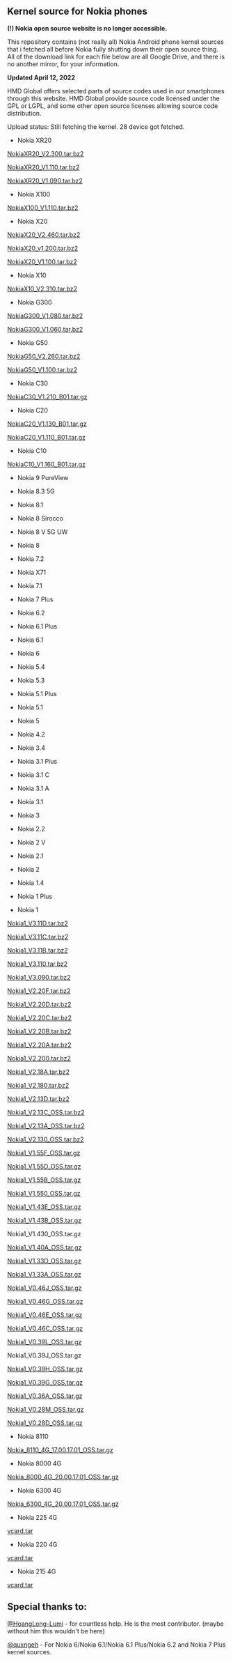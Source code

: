 ## Kernel source for Nokia phones

**(!) Nokia open source website is no longer accessible.**

This repository contains (not really all) Nokia Android phone kernel sources that i fetched all before Nokia fully
shutting down their open source thing. All of the download link for each file below are all Google Drive, and there is
no another mirror, for your information.

**Updated April 12, 2022**

HMD Global offers selected parts of source codes used in our smartphones through this website. 
HMD Global provide source code licensed under the GPL or LGPL, and some other open source licenses allowing 
source code distribution.

Upload status: Still fetching the kernel. 28 device got fetched.

* Nokia XR20

[NokiaXR20_V2.300.tar.bz2](https://drive.google.com/file/d/1NRKlw0qhbyEk3aVn7eJ45S9Filk7nmuj/view?usp=sharing)

[NokiaXR20_V1.110.tar.bz2](https://drive.google.com/file/d/1tWX1ToESAXNK7BwKUXi-UKEzSJ5xYzeH/view?usp=sharing)

[NokiaXR20_V1.090.tar.bz2](https://drive.google.com/file/d/1cPibhl2yO2sdoWzwqETcvz9_dmcqtiGB/view?usp=sharing)

* Nokia X100

[NokiaX100_V1.110.tar.bz2](https://drive.google.com/file/d/11WRuQjK8vC8IDLKmkC0f0f9A_1y4ZUym/view?usp=sharing)

* Nokia X20

[NokiaX20_V2.460.tar.bz2](https://drive.google.com/file/d/1DsQf2IxA_bwsk601wJlUd3btyblH3j9_/view?usp=sharing)

[NokiaX20_v1.200.tar.bz2](https://drive.google.com/file/d/1TDydoxu2k36MCjPHrb2BejYbcLiWEy1U/view?usp=sharing)

[NokiaX20_V1.100.tar.bz2](https://drive.google.com/file/d/140buTeEul7MkVoU6w8RzWpsfWDL7Rk3Z/view?usp=sharing)

* Nokia X10

[NokiaX10_V2.310.tar.bz2](https://drive.google.com/file/d/1ITk9MRKln2cYGOPWClxw68m5uWKQ3Rmu/view?usp=sharing)

* Nokia G300

[NokiaG300_V1.080.tar.bz2](https://drive.google.com/file/d/1gIoO2LpQquYpaCaSAIQq4qbTN4M9TnTO/view?usp=sharing)

[NokiaG300_V1.060.tar.bz2](https://drive.google.com/file/d/1qyYlufzqYLnLm1eTaOO6Nzdnjy4ngNAS/view?usp=sharing)

* Nokia G50

[NokiaG50_V2.260.tar.bz2](https://drive.google.com/file/d/1pZ9zGfPKwLktcxK-HIJsydl43LlFOjh7/view?usp=sharing)

[NokiaG50_V1.100.tar.bz2](https://drive.google.com/file/d/15ECJ9yKS1zOvYVgaO_M3o_c3I5Nj5fZA/view?usp=sharing)

* Nokia C30

[NokiaC30_V1.210_B01.tar.gz](https://drive.google.com/file/d/1fN5nZ6zSRjxcNBYRPw1efbR4HmQFZiYi/view?usp=sharing)

* Nokia C20

[NokiaC20_V1.130_B01.tar.gz](https://drive.google.com/file/d/1JGopyFAHo7XYYDDYQJ1UGZC01IcIU1Bq/view?usp=sharing)

[NokiaC20_V1.110_B01.tar.gz](https://drive.google.com/file/d/14hIz6dLdoiCyz0Mk1cd3_jjiR2IdcFPR/view?usp=sharing)

* Nokia C10

[NokiaC10_V1.160_B01.tar.gz](https://drive.google.com/file/d/1b2qbWjwMYocLRYxbakE8LvxOufAn3-Si/view?usp=sharing)

* Nokia 9 PureView

* Nokia 8.3 5G

* Nokia 8.1

* Nokia 8 Sirocco

* Nokia 8 V 5G UW

* Nokia 8

* Nokia 7.2

* Nokia X71

* Nokia 7.1

* Nokia 7 Plus

* Nokia 6.2

* Nokia 6.1 Plus

* Nokia 6.1

* Nokia 6

* Nokia 5.4

* Nokia 5.3

* Nokia 5.1 Plus

* Nokia 5.1

* Nokia 5

* Nokia 4.2

* Nokia 3.4

* Nokia 3.1 Plus

* Nokia 3.1 C

* Nokia 3.1 A

* Nokia 3.1

* Nokia 3

* Nokia 2.2

* Nokia 2 V

* Nokia 2.1

* Nokia 2

* Nokia 1.4

* Nokia 1 Plus

* Nokia 1

[Nokia1_V3.11D.tar.bz2](https://drive.google.com/file/d/1MNbVORfl_OerX2v5ZHRlGJ6nWAq8ybC2/view?usp=sharing)

[Nokia1_V3.11C.tar.bz2](https://drive.google.com/file/d/1QzsZu13TAM0nEU2TsNSr5d3pyVrBH2oD/view?usp=sharing)

[Nokia1_V3.11B.tar.bz2](https://drive.google.com/file/d/1Jk0bYwjZg0rNom0swK3pamIXqVHE3l3x/view?usp=sharing)

[Nokia1_V3.110.tar.bz2](https://drive.google.com/file/d/1rHkScC6lxwrw4bjwOSbDHTlIwXAG30vt/view?usp=sharing)

[Nokia1_V3.090.tar.bz2](https://drive.google.com/file/d/1la9fYoK1jUPerDgYMdDN9msByhpb6Shg/view?usp=sharing)

[Nokia1_V2.20F.tar.bz2](https://drive.google.com/file/d/1Mm2-lWi_2WbJVcInUkFycdGI0CFS2nCi/view?usp=sharing)

[Nokia1_V2.20D.tar.bz2](https://drive.google.com/file/d/1J91wCCcl_XArRKuakevGA9quJh0nPnmF/view?usp=sharing)

[Nokia1_V2.20C.tar.bz2](https://drive.google.com/file/d/1I6Y8qlOfj5FPd6VbA6ZhzhJdj3YksY2O/view?usp=sharing)

[Nokia1_V2.20B.tar.bz2](https://drive.google.com/file/d/1OcA2SElAZPT_ah_9DEGD1P-g2RQYuEYp/view?usp=sharing)

[Nokia1_V2.20A.tar.bz2](https://drive.google.com/file/d/1F9sKzqyuIrdOBbcW7jfxm5qTuPjCXV6X/view?usp=sharing)

[Nokia1_V2.200.tar.bz2](https://drive.google.com/file/d/1aursRSxiFahSUt9LMJzxBsdz-nVRJ-Bg/view?usp=sharing)

[Nokia1_V2.18A.tar.bz2](https://drive.google.com/file/d/1byoWEzpiLIRqIWbHo_jef0V8ldT3y0ev/view?usp=sharing)

[Nokia1_V2.180.tar.bz2](https://drive.google.com/file/d/10syRW3uzAbQuz2Ocl1tsgWE-t6Wam_ti/view?usp=sharing)

[Nokia1_V2.13D.tar.bz2](https://drive.google.com/file/d/1NdM4dsskgb221IRrkN3v5qDaRtK2p0Vq/view?usp=sharing)

[Nokia1_V2.13C_OSS.tar.bz2](https://drive.google.com/file/d/1xSjuavwlPSZms4bz_uwO_w4smKmjImCl/view?usp=sharing)

[Nokia1_V2.13A_OSS.tar.bz2](https://drive.google.com/file/d/1FPIgvcenAXvJEy4LRGQmOV4LJ6reyHHX/view?usp=sharing)

[Nokia1_V2.130_OSS.tar.bz2](https://drive.google.com/file/d/1b2Fv6W8c9YEIZwAdZK26ON59Db8-hOMN/view?usp=sharing)

[Nokia1_V1.55F_OSS.tar.gz](https://drive.google.com/file/d/1R7MeltUi5TrA7oj5js_8NvhVNYWrc80D/view?usp=sharing)

[Nokia1_V1.55D_OSS.tar.gz](https://drive.google.com/file/d/1e6S6sH-2eJ1fqmQbHJvwsFHX7BxHrwGX/view?usp=sharing)

[Nokia1_V1.55B_OSS.tar.gz](https://drive.google.com/file/d/1tJgMbE1InyT7Gu3muacyNagSKAHllHgY/view?usp=sharing)

[Nokia1_V1.550_OSS.tar.gz](https://drive.google.com/file/d/1zflC4RUA5mgFXVO4lluaYI0fKnjcTeZ9/view?usp=sharing)

[Nokia1_V1.43E_OSS.tar.gz](https://drive.google.com/file/d/1vLXaLjE4ZaIBD6BrDpDjAW2ThN062bZr/view?usp=sharing)

[Nokia1_V1.43B_OSS.tar.gz](https://drive.google.com/file/d/1TXTgH9WdSP-twUbpG8OhFnxPesPYdQX6/view?usp=sharing)

Nokia1_V1.430_OSS.tar.gz

[Nokia1_V1.40A_OSS.tar.gz](https://drive.google.com/file/d/1u5NR37-zBIM1pHqfhN5c0EUg3cOxku7f/view?usp=sharing)

[Nokia1_V1.33D_OSS.tar.gz](https://drive.google.com/file/d/1zfBK8pBzLAHWju_XtUzKjF8pK0G9VYfJ/view?usp=sharing)

[Nokia1_V1.33A_OSS.tar.gz](https://drive.google.com/file/d/1npyz4E94KAKfU8D5PZ0yrDHye8P9JnOI/view?usp=sharing)

[Nokia1_V0.46J_OSS.tar.gz](https://drive.google.com/file/d/1o3WhhDGvDPC-yDHTznU7Kdo0sRIZIiNE/view?usp=sharing)

[Nokia1_V0.46G_OSS.tar.gz](https://drive.google.com/file/d/1iztd3YU3Ja7Q8-Ry-592sWeWAb9XvHKA/view?usp=sharing)

[Nokia1_V0.46E_OSS.tar.gz](https://drive.google.com/file/d/1k8XZtoQYFkULC3PwghEtVkCS5jdTIN_t/view?usp=sharing)

[Nokia1_V0.46C_OSS.tar.gz](https://drive.google.com/file/d/1QIGC2jCPKqMGcVE3i3ptImE0VUKLROPA/view?usp=sharing)

[Nokia1_V0.39L_OSS.tar.gz](https://drive.google.com/file/d/1juUh-2EY7ToHTkVajFdj4Uc3gZisI8lE/view?usp=sharing)

Nokia1_V0.39J_OSS.tar.gz

[Nokia1_V0.39H_OSS.tar.gz](https://drive.google.com/file/d/1TBjoySJ-L2Qx8OhQ5scbGe0LDolD4d7f/view?usp=sharing)

[Nokia1_V0.39G_OSS.tar.gz](https://drive.google.com/file/d/1NAhJcvxkDvgaKC1co3AVyAjNqceWGt9p/view?usp=sharing)

[Nokia1_V0.36A_OSS.tar.gz](https://drive.google.com/file/d/1B84I9p1YtNJz8-3uuqbsG-zw3mvHkXlw/view?usp=sharing)

[Nokia1_V0.28M_OSS.tar.gz](https://drive.google.com/file/d/1jKwdGYJ4lud5eT2SSsjLgveyE3U6lGnx/view?usp=sharing)

[Nokia1_V0.28D_OSS.tar.gz](https://drive.google.com/file/d/10MHtz_b4fp71gzuYHz01M7xZMmGvBPbn/view?usp=sharing)


* Nokia 8110

[Nokia_8110_4G_17.00.17.01_OSS.tar.gz](https://drive.google.com/file/d/1-9ZP0jQgTEDuWv-7b_yxHe7CiAmEvHg7/view?usp=sharing)


* Nokia 8000 4G

[Nokia_8000_4G_20.00.17.01_OSS.tar.gz](https://drive.google.com/file/d/1UnR60EygeZeBku986WQMifbwwM4EJjx4/view?usp=sharing)	


* Nokia 6300 4G

[Nokia_6300_4G_20.00.17.01_OSS.tar.gz](https://drive.google.com/file/d/1LCMyYaN4KT5c5W2vZka9YBLNuqjfNUrd/view?usp=sharing)


* Nokia 225 4G

[vcard.tar](https://drive.google.com/file/d/1lYE8yVUvSq3-vPnrFd5L7vcdK-_fC-ez/view?usp=sharing)


* Nokia 220 4G

[vcard.tar](https://drive.google.com/file/d/1Gg9cPNfhVk69W1nP9dNYXdsWrTFO8S5E/view?usp=sharing)

* Nokia 215 4G

[vcard.tar](https://drive.google.com/file/d/1L7D1WlRKQyfycJeOQ4lgi-_CB4eLJQ_Y/view?usp=sharing)


## Special thanks to:

[@HoangLong-Lumi](https://github.com/HoangLong-Lumi) - for countless help. He is the most contributor. (maybe without him this wouldn't be here)

[@quxngeh](https://github.com/quxngeh) - For Nokia 6/Nokia 6.1/Nokia 6.1 Plus/Nokia 6.2 and Nokia 7 Plus kernel sources.

